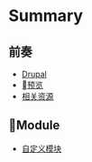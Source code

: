 # Summary

## 前奏

* [Drupal](README.md)
* [预览](overview.md)
* [相关资源](appendix--resources.md)

## Module

* [自定义模块](module/custom-module.md)


